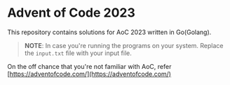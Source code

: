 # Advent of Code 2023

This repository contains solutions for AoC 2023 written in Go(Golang).

> **NOTE**: In case you're running the programs on your system. Replace the `input.txt` file with your input file.

On the off chance that you're not familiar with AoC, refer [https://adventofcode.com/](https://adventofcode.com/)